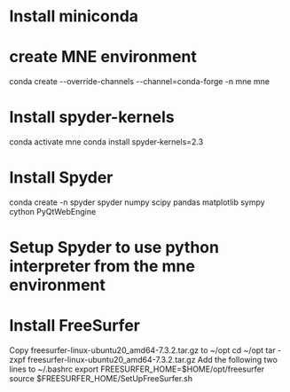 # Install miniconda

# create MNE environment
conda create --override-channels --channel=conda-forge -n mne mne

# Install spyder-kernels
conda activate mne
conda install spyder‑kernels=2.3

# Install Spyder
conda create -n spyder spyder numpy scipy pandas matplotlib sympy cython PyQtWebEngine

# Setup Spyder to use python interpreter from the mne environment

# Install FreeSurfer
Copy freesurfer-linux-ubuntu20_amd64-7.3.2.tar.gz to ~/opt
cd ~/opt
tar -zxpf freesurfer-linux-ubuntu20_amd64-7.3.2.tar.gz
Add the following two lines to ~/.bashrc
export FREESURFER_HOME=$HOME/opt/freesurfer
source $FREESURFER_HOME/SetUpFreeSurfer.sh